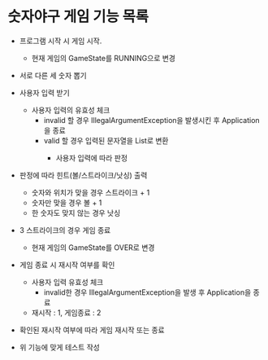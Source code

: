 # 숫자야구 게임 기능 목록

+ 프로그램 시작 시 게임 시작. 
  + 현재 게임의 GameState를 RUNNING으로 변경
+ 서로 다른 세 숫자 뽑기
+ 사용자 입력 받기
  + 사용자 입력의 유효성 체크
    + invalid 할 경우 IllegalArgumentException을 발생시킨 후 Application을 종료
    + valid 할 경우 입력된 문자열을 List<Integer>로 변환
      + 사용자 입력에 따라 판정
+ 판정에 따라 힌트(볼/스트라이크/낫싱) 출력
  + 숫자와 위치가 맞을 경우 스트라이크 + 1
  + 숫자만 맞을 경우 볼 + 1
  + 한 숫자도 맞지 않는 경우 낫싱
+ 3 스트라이크의 경우 게임 종료
  + 현재 게임의 GameState를 OVER로 변경
+ 게임 종료 시 재시작 여부를 확인
  + 사용자 입력 유효성 체크
    + invalid한 경우 IllegalArgumentException을 발생 후 Application을 종료
  + 재시작 : 1, 게임종료 : 2 
+ 확인된 재시작 여부에 따라 게임 재시작 또는 종료


+ 위 기능에 맞게 테스트 작성
  
